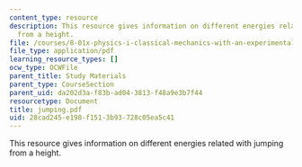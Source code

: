 ```yaml
---
content_type: resource
description: This resource gives information on different energies related with jumping
  from a height.
file: /courses/8-01x-physics-i-classical-mechanics-with-an-experimental-focus-fall-2002/28cad245e198f1513b93728c05ea5c41_jumping.pdf
file_type: application/pdf
learning_resource_types: []
ocw_type: OCWFile
parent_title: Study Materials
parent_type: CourseSection
parent_uid: da202d3a-f83b-ad04-3813-f48a9e3b7f44
resourcetype: Document
title: jumping.pdf
uid: 28cad245-e198-f151-3b93-728c05ea5c41
---
```

This resource gives information on different energies related with jumping from a height.

